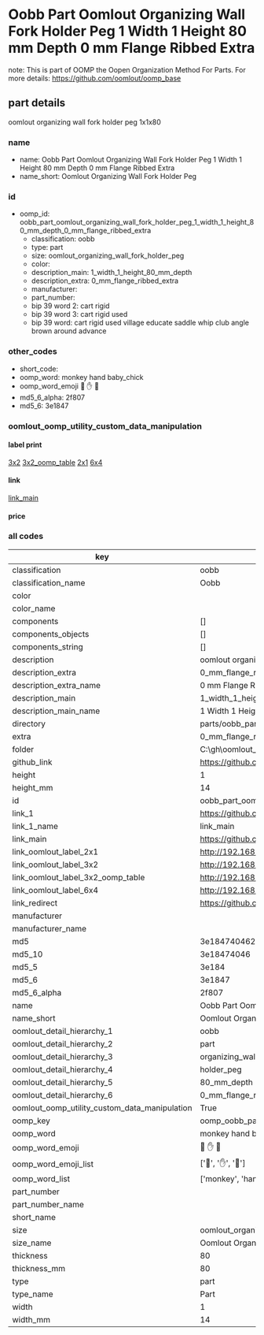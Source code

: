 # Oobb Part Oomlout Organizing Wall Fork Holder Peg 1 Width 1 Height 80 mm Depth 0 mm Flange Ribbed Extra  

note: This is part of OOMP the Oopen Organization Method For Parts. For more details: https://github.com/oomlout/oomp_base

##  part details
  



oomlout organizing wall fork holder peg 1x1x80



### name
* name: Oobb Part Oomlout Organizing Wall Fork Holder Peg 1 Width 1 Height 80 mm Depth 0 mm Flange Ribbed Extra
* name_short: Oomlout Organizing Wall Fork Holder Peg
### id
* oomp_id: oobb_part_oomlout_organizing_wall_fork_holder_peg_1_width_1_height_80_mm_depth_0_mm_flange_ribbed_extra
  * classification: oobb
  * type: part
  * size: oomlout_organizing_wall_fork_holder_peg
  * color: 
  * description_main: 1_width_1_height_80_mm_depth
  * description_extra: 0_mm_flange_ribbed_extra
  * manufacturer: 
  * part_number: 
  * bip 39 word 2: cart rigid
  * bip 39 word 3: cart rigid used
  * bip 39 word: cart rigid used village educate saddle whip club angle brown around advance

### other_codes
* short_code: 
* oomp_word: monkey hand baby_chick
* oomp_word_emoji :monkey: :hand: :baby_chick:
* md5_6_alpha: 2f807
* md5_6: 3e1847






### oomlout_oomp_utility_custom_data_manipulation
#### label print
[3x2](http://192.168.1.245:1112/?label=oomp%202f807)
[3x2_oomp_table](http://192.168.1.108:1112/?label=oomp%202f807)
[2x1](http://192.168.1.242:1112/?label=oomp%202f807)
[6x4](http://192.168.1.55:1112/?label=oomp%202f807)    

#### link

[link_main](https://github.com/oomlout/oomlout_oobb_version_4_generated_parts/tree/main/navigation_oomp/oobb/part/oomlout_organizing_wall_fork_holder_peg/1_width_1_height_80_mm_depth/0_mm_flange_ribbed_extra/part)                              

#### price







### all codes 
| key | value |  
| --- | --- |  
| classification | oobb |  
| classification_name | Oobb |  
| color |  |  
| color_name |  |  
| components | [] |  
| components_objects | [] |  
| components_string | [] |  
| description | oomlout organizing wall fork holder peg 1x1x80 |  
| description_extra | 0_mm_flange_ribbed_extra |  
| description_extra_name | 0 mm Flange Ribbed Extra |  
| description_main | 1_width_1_height_80_mm_depth |  
| description_main_name | 1 Width 1 Height 80 mm Depth |  
| directory | parts/oobb_part_oomlout_organizing_wall_fork_holder_peg_1_width_1_height_80_mm_depth_0_mm_flange_ribbed_extra |  
| extra | 0_mm_flange_ribbed |  
| folder | C:\gh\oomlout_oobb_version_4_generated_parts\parts\oobb_part_oomlout_organizing_wall_fork_holder_peg_1_width_1_height_80_mm_depth_0_mm_flange_ribbed_extra |  
| github_link | https://github.com/oomlout/oomlout_oomp_part_src/tree/main/parts/oobb_part_oomlout_organizing_wall_fork_holder_peg_1_width_1_height_80_mm_depth_0_mm_flange_ribbed_extra |  
| height | 1 |  
| height_mm | 14 |  
| id | oobb_part_oomlout_organizing_wall_fork_holder_peg_1_width_1_height_80_mm_depth_0_mm_flange_ribbed_extra |  
| link_1 | https://github.com/oomlout/oomlout_oobb_version_4_generated_parts/tree/main/navigation_oomp/oobb/part/oomlout_organizing_wall_fork_holder_peg/1_width_1_height_80_mm_depth/0_mm_flange_ribbed_extra/part |  
| link_1_name | link_main |  
| link_main | https://github.com/oomlout/oomlout_oobb_version_4_generated_parts/tree/main/navigation_oomp/oobb/part/oomlout_organizing_wall_fork_holder_peg/1_width_1_height_80_mm_depth/0_mm_flange_ribbed_extra/part |  
| link_oomlout_label_2x1 | http://192.168.1.242:1112/?label=oomp%202f807 |  
| link_oomlout_label_3x2 | http://192.168.1.245:1112/?label=oomp%202f807 |  
| link_oomlout_label_3x2_oomp_table | http://192.168.1.108:1112/?label=oomp%202f807 |  
| link_oomlout_label_6x4 | http://192.168.1.55:1112/?label=oomp%202f807 |  
| link_redirect | https://github.com/oomlout/oomlout_oobb_version_4_generated_parts/tree/main/parts/oobb_oomlout_organizing_wall_fork_holder_peg_01_01_80_ex_0_mm_flange_ribbed |  
| manufacturer |  |  
| manufacturer_name |  |  
| md5 | 3e184740462c3f4ef7234f41dfae7918 |  
| md5_10 | 3e18474046 |  
| md5_5 | 3e184 |  
| md5_6 | 3e1847 |  
| md5_6_alpha | 2f807 |  
| name | Oobb Part Oomlout Organizing Wall Fork Holder Peg 1 Width 1 Height 80 mm Depth 0 mm Flange Ribbed Extra |  
| name_short | Oomlout Organizing Wall Fork Holder Peg |  
| oomlout_detail_hierarchy_1 | oobb |  
| oomlout_detail_hierarchy_2 | part |  
| oomlout_detail_hierarchy_3 | organizing_wall_fork |  
| oomlout_detail_hierarchy_4 | holder_peg |  
| oomlout_detail_hierarchy_5 | 80_mm_depth |  
| oomlout_detail_hierarchy_6 | 0_mm_flange_ribbed_extra |  
| oomlout_oomp_utility_custom_data_manipulation | True |  
| oomp_key | oomp_oobb_part_oomlout_organizing_wall_fork_holder_peg_1_width_1_height_80_mm_depth_0_mm_flange_ribbed_extra |  
| oomp_word | monkey hand baby_chick |  
| oomp_word_emoji | :monkey: :hand: :baby_chick: |  
| oomp_word_emoji_list | [':monkey:', ':hand:', ':baby_chick:'] |  
| oomp_word_list | ['monkey', 'hand', 'baby_chick'] |  
| part_number |  |  
| part_number_name |  |  
| short_name |  |  
| size | oomlout_organizing_wall_fork_holder_peg |  
| size_name | Oomlout Organizing Wall Fork Holder Peg |  
| thickness | 80 |  
| thickness_mm | 80 |  
| type | part |  
| type_name | Part |  
| width | 1 |  
| width_mm | 14 |  
